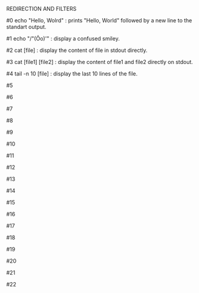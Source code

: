 REDIRECTION AND FILTERS

#0 echo "Hello, Wolrd" : prints "Hello, World" followed by a new line to the standart output.

#1 echo "/"(Ôo)'" : display a confused smiley.

#2 cat [file] : display the content of file in stdout directly.

#3 cat [file1] [file2] : display the content of file1 and file2 directly on stdout.

#4 tail -n 10 [file] : display the last 10 lines of the file.

#5

#6

#7

#8

#9

#10

#11

#12

#13

#14

#15

#16

#17

#18

#19

#20

#21

#22

